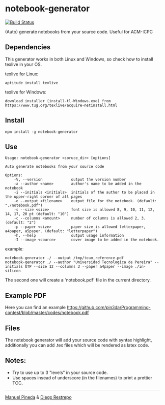 # notebook-generator

[![Build Status](https://travis-ci.org/pin3da/notebook-generator.svg?branch=master)](https://travis-ci.org/pin3da/notebook-generator)

(Auto) generate notebooks from your source code. Useful for ACM-ICPC

## Dependencies

This generator works in both Linux and Windows, so check how to install texlive in your OS.

texlive for Linux:

    aptitude install texlive

texlive for Windows:

    download installer (install-tl-Windows.exe) from https://www.tug.org/texlive/acquire-netinstall.html

## Install

    npm install -g notebook-generator

## Use

    Usage: notebook-generator <soruce_dir> [options]

    Auto generate notebooks from your source code

    Options:
        -V, --version             output the version number
        -a --author <name>        author's name to be added in the notebook
        -i --initials <initials>  initials of the author to be placed in the upper-right corner of all pages
        -o --output <filename>    output file for the notebook. (default: "./notebook.pdf")
        -s --size <size>          font size is allowed 8, 9, 10, 11, 12, 14, 17, 20 pt (default: "10")
        -c --columns <amount>     number of columns is allowed 2, 3. (default: "2")
        -p --paper <size>         paper size is allowed letterpaper, a4paper, a5paper. (default: "letterpaper")
        -h, --help                output usage information
        -I --image <source>       cover image to be added in the notebook.


example:

    notebook-generator ./ --output /tmp/team_reference.pdf
    notebook-generator ./ --author "Universidad Tecnologica de Pereira" --initials UTP --size 12 --columns 3 --paper a4paper --image ./in-silicon

The second one will create a 'notebook.pdf' file in the current directory.

## Example PDF

Here you can find an example https://github.com/pin3da/Programming-contest/blob/master/codes/notebook.pdf

## Files

The notebook generator will add your source code with syntax highlight, additionally
you can add .tex files which will be rendered as latex code.

## Notes:

- Try to use up to 3 "levels" in your source code.
- Use spaces insead of underscore (in the filenames) to print a prettier TOC.

----
[Manuel Pineda](https://github.com/pin3da/) & [Diego Restrepo](https://github.com/Diegores14)
